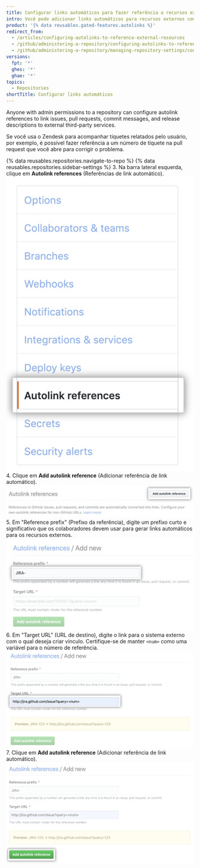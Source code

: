 ```yaml
---
title: Configurar links automáticos para fazer referência a recursos externos
intro: Você pode adicionar links automáticos para recursos externos como problemas do JIRA e tíquetes do Zendesk a fim de ajudar a otimizar o fluxo de trabalho.
product: '{% data reusables.gated-features.autolinks %}'
redirect_from:
  - /articles/configuring-autolinks-to-reference-external-resources
  - /github/administering-a-repository/configuring-autolinks-to-reference-external-resources
  - /github/administering-a-repository/managing-repository-settings/configuring-autolinks-to-reference-external-resources
versions:
  fpt: '*'
  ghes: '*'
  ghae: '*'
topics:
  - Repositories
shortTitle: Configurar links automáticos
---
```


Anyone with admin permissions to a repository can configure autolink references to link issues, pull requests, commit messages, and release descriptions to external third-party services.

Se você usa o Zendesk para acompanhar tíquetes relatados pelo usuário, por exemplo, é possível fazer referência a um número de tíquete na pull request que você abre para corrigir o problema.

{% data reusables.repositories.navigate-to-repo %}
{% data reusables.repositories.sidebar-settings %}
3. Na barra lateral esquerda, clique em **Autolink references** (Referências de link automático). ![Guia Autolink references (Referências de link automático) na barra lateral esquerda](/assets/images/help/repository/autolink-references-tab.png)
4. Clique em **Add autolink reference** (Adicionar referência de link automático). ![Botão para preencher informações de referência de link automático](/assets/images/help/repository/add-autolink-reference-details.png)
5. Em "Reference prefix" (Prefixo da referência), digite um prefixo curto e significativo que os colaboradores devem usar para gerar links automáticos para os recursos externos. ![Campo para digitar abreviação de sistema externo](/assets/images/help/repository/add-reference-prefix-field.png)
6. Em "Target URL" (URL de destino), digite o link para o sistema externo com o qual deseja criar vínculo. Certifique-se de manter `<num>` como uma variável para o número de referência. ![Campo para digitar URL para sistema externo](/assets/images/help/repository/add-target-url-field.png)
7. Clique em **Add autolink reference** (Adicionar referência de link automático). ![Botão para adicionar referência de link automático](/assets/images/help/repository/add-autolink-reference.png)
